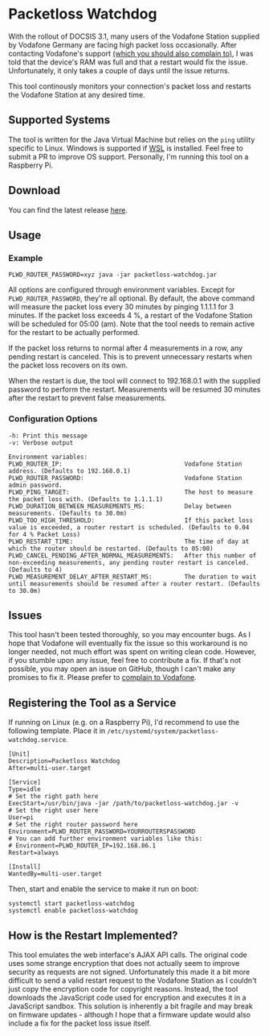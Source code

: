 # Packetloss Watchdog
With the rollout of DOCSIS 3.1, many users of the Vodafone Station supplied by Vodafone Germany are facing high packet loss occasionally. After contacting Vodafone's support [(which you should also complain to)](http://twitter.com/vodafoneservice), I was told that the device's RAM was full and that a restart would fix the issue. Unfortunately, it only takes a couple of days until the issue returns.

This tool continously monitors your connection's packet loss and restarts the Vodafone Station at any desired time.

## Supported Systems

The tool is written for the Java Virtual Machine but relies on the `ping` utility specific to Linux. Windows is supported if [WSL](https://docs.microsoft.com/de-de/windows/wsl/install-win10) is installed. Feel free to submit a PR to improve OS support. Personally, I'm running this tool on a Raspberry Pi.

## Download
You can find the latest release [here](https://github.com/cbruegg/packetloss-watchdog/releases/latest).

## Usage
### Example
```
PLWD_ROUTER_PASSWORD=xyz java -jar packetloss-watchdog.jar
```
All options are configured through environment variables. Except for `PLWD_ROUTER_PASSWORD`, they're all optional. By default, the above command will measure the packet loss every 30 minutes by pinging 1.1.1.1 for 3 minutes. If the packet loss exceeds 4 %, a restart of the Vodafone Station will be scheduled for 05:00 (am). Note that the tool needs to remain active for the restart to be actually performed.

If the packet loss returns to normal after 4 measurements in a row, any pending restart is canceled. This is to prevent unnecessary restarts when the packet loss recovers on its own.

When the restart is due, the tool will connect to 192.168.0.1 with the supplied password to perform the restart. Measurements will be resumed 30 minutes after the restart to prevent false measurements.

### Configuration Options

```
-h: Print this message
-v: Verbose output

Environment variables:
PLWD_ROUTER_IP:                                  Vodafone Station address. (Defaults to 192.168.0.1)
PLWD_ROUTER_PASSWORD:                            Vodafone Station admin password.
PLWD_PING_TARGET:                                The host to measure the packet loss with. (Defaults to 1.1.1.1)
PLWD_DURATION_BETWEEN_MEASUREMENTS_MS:           Delay between measurements. (Defaults to 30.0m)
PLWD_TOO_HIGH_THRESHOLD:                         If this packet loss value is exceeded, a router restart is scheduled. (Defaults to 0.04 for 4 % Packet Loss)
PLWD_RESTART_TIME:                               The time of day at which the router should be restarted. (Defaults to 05:00)
PLWD_CANCEL_PENDING_AFTER_NORMAL_MEASUREMENTS:   After this number of non-exceeding measurements, any pending router restart is canceled. (Defaults to 4)
PLWD_MEASUREMENT_DELAY_AFTER_RESTART_MS:         The duration to wait until measurements should be resumed after a router restart. (Defaults to 30.0m)
```

## Issues
This tool hasn't been tested thoroughly, so you may encounter bugs. As I hope that Vodafone will eventually fix the issue so this workaround is no longer needed, not much effort was spent on writing clean code. However, if you stumble upon any issue, feel free to contribute a fix. If that's not possible, you may open an issue on GitHub, though I can't make any promises to fix it. Please prefer to [complain to Vodafone](http://twitter.com/vodafoneservice).

## Registering the Tool as a Service
If running on Linux (e.g. on a Raspberry Pi), I'd recommend to use the following template. Place it in `/etc/systemd/system/packetloss-watchdog.service`.

```
[Unit]
Description=Packetloss Watchdog
After=multi-user.target

[Service]
Type=idle
# Set the right path here
ExecStart=/usr/bin/java -jar /path/to/packetloss-watchdog.jar -v
# Set the right user here
User=pi
# Set the right router password here
Environment=PLWD_ROUTER_PASSWORD=YOURROUTERSPASSWORD
# You can add further environment variables like this:
# Environment=PLWD_ROUTER_IP=192.168.86.1
Restart=always

[Install]
WantedBy=multi-user.target
```

Then, start and enable the service to make it run on boot:
```
systemctl start packetloss-watchdog
systemctl enable packetloss-watchdog
```

## How is the Restart Implemented?
This tool emulates the web interface's AJAX API calls. The original code uses some strange encryption that does not actually seem to improve security as requests are not signed. Unfortunately this made it a bit more difficult to send a valid restart request to the Vodafone Station as I couldn't just copy the encryption code for copyright reasons. Instead, the tool downloads the JavaScript code used for encryption and executes it in a JavaScript sandbox. This solution is inherently a bit fragile and may break on firmware updates - although I hope that a firmware update would also include a fix for the packet loss issue itself.
